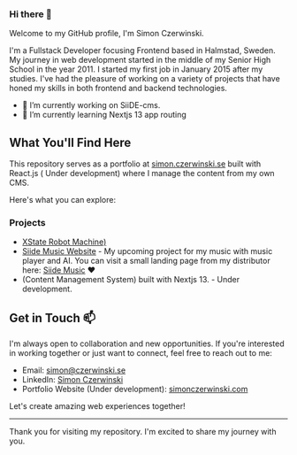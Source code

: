 ### Hi there 👋

Welcome to my GitHub profile, I'm Simon Czerwinski.

I'm a Fullstack Developer focusing Frontend based in Halmstad, Sweden. My journey in web development started in the middle of my Senior High School in the year 2011. I started my first job in January 2015 after my studies. I've had the pleasure of working on a variety of projects that have honed my skills in both frontend and backend technologies.
 
- 🔭 I’m currently working on SiiDE-cms.
- 🌱 I’m currently learning Nextjs 13 app routing

## What You'll Find Here

This repository serves as a portfolio at [simon.czerwinski.se](https://simon.czerwinski.se) built with React.js ( Under development) where I manage the content from my own CMS.

Here's what you can explore:

### Projects
- [XState Robot Machine)](https://github.com/simonczerwinski/xstate-robot-project)
- [Siide Music Website](link-to-project) - My upcoming project for my music with music player and AI. You can visit a small landing page from my distributor here: [Siide Music](https://hyperfollow.com/siide) ❤️
- (Content Management System) built with Nextjs 13. - Under development. 

## Get in Touch 📫

I'm always open to collaboration and new opportunities. If you're interested in working together or just want to connect, feel free to reach out to me:

- Email: [simon@czerwinski.se](mailto:simon@czerwinski.se)
- LinkedIn: [Simon Czerwinski](https://www.linkedin.com/in/simon-edward-czerwinski-b0b9297a/)
- Portfolio Website (Under development): [simonczerwinski.com](https://www.simonczerwinski.com)

Let's create amazing web experiences together!

---

Thank you for visiting my repository. I'm excited to share my journey with you.
